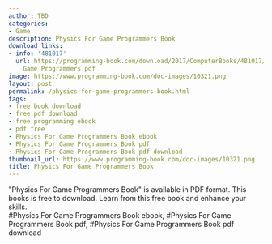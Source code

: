 ```yaml
---
author: TBD
categories:
- Game
description: Physics For Game Programmers Book
download_links:
- info: '481017'
  url: https://programming-book.com/download/2017/ComputerBooks/481017/Physics For
    Game Programmers.pdf
image: https://www.programming-book.com/doc-images/10321.png
layout: post
permalink: /physics-for-game-programmers-book.html
tags:
- free book download
- free pdf download
- free programming ebook
- pdf free
- Physics For Game Programmers Book ebook
- Physics For Game Programmers Book pdf
- Physics For Game Programmers Book pdf download
thumbnail_url: https://www.programming-book.com/doc-images/10321.png
title: Physics For Game Programmers Book
---
```


 
<div class="item-desc text-justify">
  "Physics For Game Programmers Book" is available in PDF format. This books is free to download. Learn from this free book and enhance your skills.
  <br>
  #Physics For Game Programmers Book ebook, #Physics For Game Programmers Book pdf, #Physics For Game Programmers Book pdf download
</div>